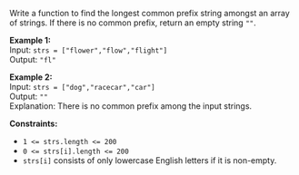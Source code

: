 Write a function to find the longest common prefix string amongst an array of strings. If there is no common prefix, return an empty string `""`.

**Example 1:**  
Input: `strs = ["flower","flow","flight"]`  
Output: `"fl"`

**Example 2:**  
Input: `strs = ["dog","racecar","car"]`  
Output: `""`  
Explanation: There is no common prefix among the input strings.

**Constraints:**  
- `1 <= strs.length <= 200`  
- `0 <= strs[i].length <= 200`  
- `strs[i]` consists of only lowercase English letters if it is non-empty.
